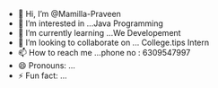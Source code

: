 - 👋 Hi, I’m @Mamilla-Praveen
- 👀 I’m interested in ...Java Programming
- 🌱 I’m currently learning ...We Developement
- 💞️ I’m looking to collaborate on ... College.tips Intern
- 📫 How to reach me ...phone no : 6309547997
- 😄 Pronouns: ...
- ⚡ Fun fact: ...

<!---
Mamilla-Praveen/Mamilla-Praveen is a ✨ special ✨ repository because its `README.md` (this file) appears on your GitHub profile.
You can click the Preview link to take a look at your changes.
--->
